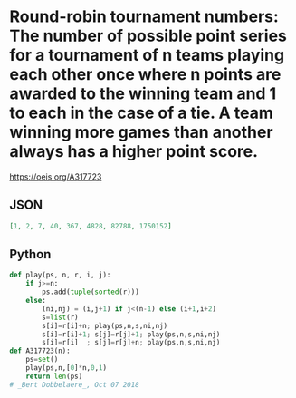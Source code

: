 # Round\-robin tournament numbers: The number of possible point series for a tournament of n teams playing each other once where n points are awarded to the winning team and 1 to each in the case of a tie\. A team winning more games than another always has a higher point score\.
https://oeis.org/A317723
## JSON
```JSON
[1, 2, 7, 40, 367, 4828, 82788, 1750152]
```
## Python
```Python
def play(ps, n, r, i, j):
    if j>=n:
        ps.add(tuple(sorted(r)))
    else:
        (ni,nj) = (i,j+1) if j<(n-1) else (i+1,i+2)
        s=list(r)
        s[i]=r[i]+n; play(ps,n,s,ni,nj)
        s[i]=r[i]+1; s[j]=r[j]+1; play(ps,n,s,ni,nj)
        s[i]=r[i]  ; s[j]=r[j]+n; play(ps,n,s,ni,nj)
def A317723(n):
    ps=set()
    play(ps,n,[0]*n,0,1)
    return len(ps)
# _Bert Dobbelaere_, Oct 07 2018
```
